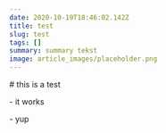 ```yaml
---
date: 2020-10-19T18:46:02.142Z
title: test
slug: test
tags: []
summary: summary tekst
image: article_images/placeholder.png
---
```

\# this is a test



\- it works

\- yup